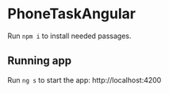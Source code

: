 # PhoneTaskAngular



Run `npm i` to install needed passages.

## Running app

Run `ng s` to start the app: http://localhost:4200

